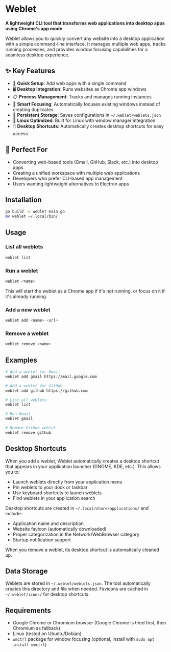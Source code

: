# Weblet

**A lightweight CLI tool that transforms web applications into desktop apps using Chrome's app mode**

Weblet allows you to quickly convert any website into a desktop application with a simple command-line interface. It manages multiple web apps, tracks running processes, and provides window focusing capabilities for a seamless desktop experience.

## ✨ Key Features

- 🚀 **Quick Setup**: Add web apps with a single command
- 🖥️ **Desktop Integration**: Runs websites as Chrome app windows
- 📋 **Process Management**: Tracks and manages running instances
- 🎯 **Smart Focusing**: Automatically focuses existing windows instead of creating duplicates
- 💾 **Persistent Storage**: Saves configurations in `~/.weblet/weblets.json`
- 🐧 **Linux Optimized**: Built for Linux with window manager integration
- 🖱️ **Desktop Shortcuts**: Automatically creates desktop shortcuts for easy access

## 🎯 Perfect For

- Converting web-based tools (Gmail, GitHub, Slack, etc.) into desktop apps
- Creating a unified workspace with multiple web applications
- Developers who prefer CLI-based app management
- Users wanting lightweight alternatives to Electron apps

## Installation

```bash
go build -o weblet main.go
mv weblet ~/.local/bin/
```

## Usage

### List all weblets
```bash
weblet list
```

### Run a weblet
```bash
weblet <name>
```
This will start the weblet as a Chrome app if it's not running, or focus on it if it's already running.

### Add a new weblet
```bash
weblet add <name> <url>
```

### Remove a weblet
```bash
weblet remove <name>
```

## Examples

```bash
# Add a weblet for Gmail
weblet add gmail https://mail.google.com

# Add a weblet for GitHub
weblet add github https://github.com

# List all weblets
weblet list

# Run Gmail
weblet gmail

# Remove GitHub weblet
weblet remove github
```

## Desktop Shortcuts

When you add a weblet, Weblet automatically creates a desktop shortcut that appears in your application launcher (GNOME, KDE, etc.). This allows you to:

- Launch weblets directly from your application menu
- Pin weblets to your dock or taskbar
- Use keyboard shortcuts to launch weblets
- Find weblets in your application search

Desktop shortcuts are created in `~/.local/share/applications/` and include:
- Application name and description
- Website favicon (automatically downloaded)
- Proper categorization in the Network/WebBrowser category
- Startup notification support

When you remove a weblet, its desktop shortcut is automatically cleaned up.

## Data Storage

Weblets are stored in `~/.weblet/weblets.json`. The tool automatically creates this directory and file when needed. Favicons are cached in `~/.weblet/icons/` for desktop shortcuts.

## Requirements

- Google Chrome or Chromium browser (Google Chrome is tried first, then Chromium as fallback)
- Linux (tested on Ubuntu/Debian)
- `wmctrl` package for window focusing (optional, install with `sudo apt install wmctrl`)

